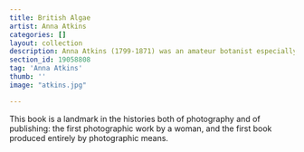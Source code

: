```yaml
---
title: British Algae
artist: Anna Atkins
categories: []
layout: collection
description: Anna Atkins (1799-1871) was an amateur botanist especially interested in scientific illustration and taxonomy. Her goal in producing Photographs of British Algae was to provide a visual companion to William Harvey&#39;s pioneering but unillustrated 1841 publication Manual of British Algae.
section_id: 19058808
tag: 'Anna Atkins'
thumb: ''
image: "atkins.jpg"

---
```


This book is a landmark in the histories both of photography and of publishing: the first photographic work by a woman, and the first book produced entirely by photographic means.